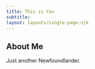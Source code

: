 ```yaml
---
title: This is Yan
subtitle: 
layout: layouts/single-page.njk
---
```


## About Me

Just another Newfoundlander.

